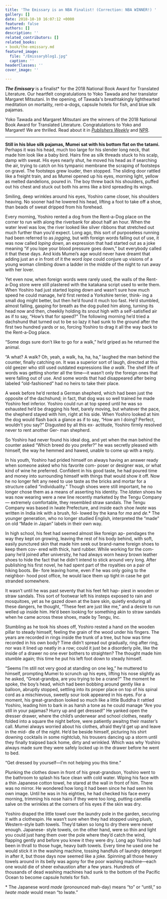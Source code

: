 ```yaml
---
title: 'The Emissary is an NBA Finalist! (Correction: NBA WINNER!) '
gallery: []
date: 2018-10-10 16:07:12 +0000
featured: false
authors: []
description: ''
related_contributors: []
related_books:
- book/the-emissary.md
featured_image:
  file: "/Emissaryblog1.jpg"
  caption: ''
headerClasses: ''
cover_image: ''

---
```

**_The Emissary_** is a finalist* for the 2018 National Book Award for Translated Literature. Our heartfelt congratulations to Yoko Tawada and her translator Margaret Mitsutani. In the opening, of Tawada's breathtakingly lighthearted meditation on mortality, rent-a-dogs, capsule hotels for fish, and blue silk pajamas.

Yoko Tawada and Margaret Mitsutani are the winners of the 2018 National Book Award for Translated Literature. Congratulations to Yoko and Margaret! We are thrilled. Read about it in [_Publishers Weekly_](https://www.publishersweekly.com/pw/by-topic/industry-news/publisher-news/article/79355-ndp-scores-with-nba-s-new-direction.html) and [NPR](). 

***

**Still in his blue silk pajamas, Mumei sat with his bottom flat on the tatami.** Perhaps it was his head, much too large for his slender long neck, that made him look like a baby bird. Hairs fine as silk threads stuck to his scalp, damp with sweat. His eyes nearly shut, he moved his head as if searching the air, trying to catch on his tympanic membrane the scraping of footsteps on gravel. The footsteps grew louder, then stopped. The sliding door rattled like a freight train, and as Mumei opened up his eyes, morning light, yellow as melted dandelions, poured in. The boy threw back his shoulders, puffed out his chest and stuck out both his arms like a bird spreading its wings.

Smiling, deep wrinkles around his eyes, Yoshiro came closer, his shoulders heaving. No sooner had he lowered his head, lifting a foot to take off a shoe, than beads of sweat dripped from his forehead.

Every morning, Yoshiro rented a dog from the Rent-a-Dog place on the corner to run with along the riverbank for about half an hour. When the water level was low, the river looked like silver ribbons that stretched out much further than you’d expect. Long ago, this sort of purposeless running had been referred to as _jogging_, but with foreign words falling out of use, it was now called _loping down_, an expression that had started out as a joke meaning “if you lope your blood pressure goes down,” but everybody called it that these days. And kids Mumei’s age would never have dreamt that adding just an _e_ in front of it the word _lope_ could conjure up visions of a young woman climbing down a ladder in the middle of the night to run away with her lover.

Yet even now, when foreign words were rarely used, the walls of the Rent-a-Dog store were still plastered with the katakana script used to write them. When Yoshiro had just started loping down and wasn’t sure how much speed he could manage, he’d first rented a Yorkshire terrier, think- ing a small dog might better, but then he’d found it much too fast. He’d stumbled, almost falling, gasping for breath as the dog pulled him along, turning its head now and then, cheekily holding its snout high with a self-satisfied air as if to say, “How’s that for speed?” The following morning he’d tried a dachshund that turned out to be so lazy it had sunk to the ground after the first two hundred yards or so, forcing Yoshiro to drag it all the way back to the Rent-a-Dog place.

“Some dogs sure don’t like to go for a walk,” he’d griped as he returned the animal.

“A what? A walk? Oh, yeah, a walk, ha, ha, ha,” laughed the man behind the counter, finally catching on. It was a superior sort of laugh, directed at this old geezer who still used outdated expressions like _a walk_. The shelf life of words was getting shorter all the time—it wasn’t only the foreign ones that were falling out of use. And some words that had disappeared after being labeled “old-fashioned” had no heirs to take their place.

A week before he’d rented a German shepherd, which had been just the opposite of the dachshund; in fact, that dog was so well trained he made Yoshiro feel inferior. Yoshiro could run at top speed until he was so exhausted he’d be dragging his feet, barely moving, but whatever the pace, the shepherd stayed with him, right at his side. When Yoshiro looked at him the dog would flash back a glance as if to say, “How am I doing? Perfect, wouldn’t you say?” Disgusted by all this ex- actitude, Yoshiro firmly resolved never to rent another Ger- man shepherd.

So Yoshiro had never found his ideal dog, and yet when the man behind the counter asked “Which breed do you prefer?” he was secretly pleased with himself, the way he hemmed and hawed, unable to come up with a reply.

In his youth, Yoshiro had prided himself on always having an answer ready when someone asked who his favorite com- poser or designer was, or what kind of wine he preferred. Confident in his good taste, he had poured time and money into surrounding himself with things that would show it off. Now he no longer felt any need to use taste as the bricks and mortar for a structure called “individuality.” Though shoes were still important, he no longer chose them as a means of asserting his identity. The _Idaten_ shoes he was now wearing were a new line recently marketed by the Tengu Company— extremely comfortable, they resembled straw sandals. The Tengu Company was based in Iwate Prefecture, and inside each shoe _Iwate_ was written in India ink with a brush, fol- lowed by the kana for _ma_ and _de_.* The younger generation, who no longer studied English, interpreted the “made” on old “Made in Japan” labels in their own way.

In high school, his feet had seemed almost like foreign ap- pendages the way they kept on growing, leaving the rest of his body behind, with soft, easily punctured skin that made him seek out brand-name foreign shoes to keep them cov- ered with thick, hard rubber. While working for the com- pany he’d joined after university, he had always worn heavy brown leather shoes to hide the fact that he didn’t intend to stick around very long. After publishing his first novel, he had spent part of the royalties on a pair of hiking boots. Be- fore leaving home, even if he was only going to the neighbor- hood post office, he would lace them up tight in case he got stranded somewhere.

It wasn’t until he was past seventy that his feet felt hap- piest in wooden or straw sandals. This sort of footwear left his insteps exposed to rain and mosquitoes, yet as he gazed down at the bare skin, quietly enduring all these dangers, he thought, “These feet are just like me,” and a desire to run welled up inside him. He’d been looking for something akin to straw sandals when he came across these shoes, made by Tengu, Inc.

Stumbling as he took his shoes off, Yoshiro rested a hand on the wooden pillar to steady himself, feeling the grain of the wood under his fingers. The years are recorded in rings inside the trunk of a tree, but how was time recorded in his own body? Time didn’t spread out gradually, ring after ring, nor was it lined up neatly in a row; could it just be a disorderly pile, like the inside of a drawer no one ever bothers to straighten? The thought made him stumble again; this time he put his left foot down to steady himself.

“Seems I’m still not very good at standing on one leg,” he muttered to himself, prompting Mumei to scrunch up his eyes, lifting his nose slightly as he asked, “Great-grandpa, are you trying to be a crane?” The moment he spoke, the boy’s head, which had been bobbing around gently like a balloon, abruptly stopped, settling into its proper place on top of his spinal cord as a mischievous, sweetly sour look appeared in his eyes. For a moment, his great-grandson looked so much like a little Buddha it rattled Yoshiro, leading him to bark in as harsh a tone as he could manage “Are you still in your pajamas? Hurry up and get dressed!” He yanked open the dresser drawer, where the child’s underwear and school clothes, neatly folded into a square the night before, were patiently awaitng their master’s call. Mumei always worried about his clothes, afraid they’d get up and leave in the mid- dle of the night. He’d be beside himself, picturing his shirt downing cocktails in some nightclub, his trousers dancing up a storm until they finally traipsed back home, dirty and wrinkled. Which was why Yoshiro always made sure they were safely locked up in the drawer before he went to bed.

“Get dressed by yourself—I’m not helping you this time.”

Plunking the clothes down in front of his great-grandson, Yoshiro went to the bathroom to splash his face clean with cold water. Wiping his face with a thin Japanese cotton towel, he stared at the wall in front of him. There was no mirror. He wondered how long it had been since he had seen his own image. Until he was in his eighties, he had checked his face every morning, trimming his nose hairs if they were too long, putting camellia salve on the wrinkles at the corners of his eyes if the skin was dry.

Yoshiro draped the little towel over the laundry pole in the garden, securing it with a clothespin. He wasn’t sure when they had stopped using plush, Western-style bath towels. They’d taken so long to dry there were never enough. Japanese- style towels, on the other hand, were so thin and light you could just hang them over the pole where they’d catch the wind, flapping gently and before you knew it they were dry. Long ago Yoshiro had been in thrall to those huge, heavy bath towels. Every time he used one he would stick it in the washing machine, tossing handfuls of laundry detergent in after it, but those days now seemed like a joke. Spinning all those heavy towels around in its belly was agony for the poor washing machine—each one would die of sheer exhaustion after a few years. Hundreds of thousands of dead washing machines had sunk to the bottom of the Pacific Ocean to become capsule hotels for fish.

\* The Japanese word _made_ (pronounced mah-day) means “to” or “until,” so _Iwate made_ would mean “to Iwate.”